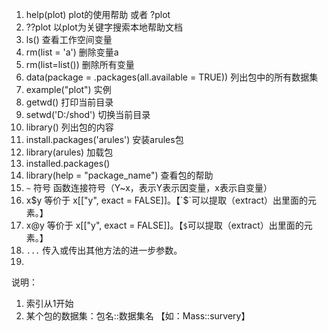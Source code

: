 1. help(plot)		   plot的使用帮助  或者 ?plot
2. ??plot                 以plot为关键字搜索本地帮助文档
3. ls()                      查看工作空间变量
4. rm(list = 'a')       删除变量a
5. rm(list=list())     删除所有变量
6. data(package = .packages(all.available = TRUE))    列出包中的所有数据集
7. example("plot")   实例
8. getwd()                   打印当前目录
9. setwd('D:/shod')   切换当前目录
10. library()                 列出包的内容
11. install.packages('arules')   安装arules包
12. library(arules)       加载包
13. installed.packages()
14. library(help = "package_name")     查看包的帮助
15. `~` 符号        函数连接符号（Y~x，表示Y表示因变量，x表示自变量）
16. x$y                 等价于 x[["y", exact = FALSE]]。【`$`可以提取（extract）出里面的元素。】
17. x@y               等价于 x[["y", exact = FALSE]]。【`$`可以提取（extract）出里面的元素。】
18. `...`              传入或传出其他方法的进一步参数。
19. 

说明：

1. 索引从1开始
2. 某个包的数据集：包名::数据集名   【如：Mass::survery】

